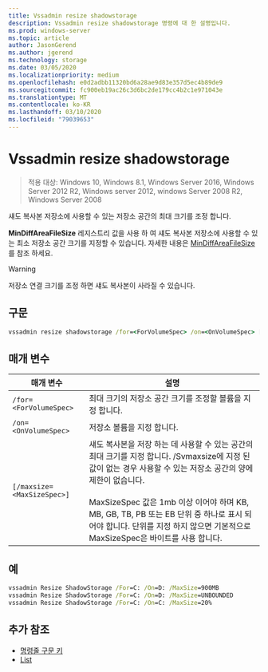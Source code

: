 ```yaml
---
title: Vssadmin resize shadowstorage
description: Vssadmin resize shadowstorage 명령에 대 한 설명입니다.
ms.prod: windows-server
ms.topic: article
author: JasonGerend
ms.author: jgerend
ms.technology: storage
ms.date: 03/05/2020
ms.localizationpriority: medium
ms.openlocfilehash: e0d2adbb11320bd6a28ae9d83e357d5ec4b89de9
ms.sourcegitcommit: fc900eb19ac26c3d6bc2de179cc4b2c1e971043e
ms.translationtype: MT
ms.contentlocale: ko-KR
ms.lasthandoff: 03/10/2020
ms.locfileid: "79039653"
---
```

# <a name="vssadmin-resize-shadowstorage"></a>Vssadmin resize shadowstorage

>적용 대상: Windows 10, Windows 8.1, Windows Server 2016, Windows Server 2012 R2, Windows server 2012, windows Server 2008 R2, Windows Server 2008

섀도 복사본 저장소에 사용할 수 있는 저장소 공간의 최대 크기를 조정 합니다.

**MinDiffAreaFileSize** 레지스트리 값을 사용 하 여 섀도 복사본 저장소에 사용할 수 있는 최소 저장소 공간 크기를 지정할 수 있습니다. 자세한 내용은 [MinDiffAreaFileSize](https://docs.microsoft.com/windows/win32/backup/registry-keys-for-backup-and-restore#mindiffareafilesize)를 참조 하세요.

> [!WARNING]
> 저장소 연결 크기를 조정 하면 섀도 복사본이 사라질 수 있습니다.

## <a name="syntax"></a>구문

```cmd
vssadmin resize shadowstorage /for=<ForVolumeSpec> /on=<OnVolumeSpec> [/maxsize=<MaxSizeSpec>]
```

## <a name="parameters"></a>매개 변수

|매개 변수|설명|
|---|---|
`/for=<ForVolumeSpec>`  | 최대 크기의 저장소 공간 크기를 조정할 볼륨을 지정 합니다.
`/on=<OnVolumeSpec>` | 저장소 볼륨을 지정 합니다.
`[/maxsize=<MaxSizeSpec>]` |  섀도 복사본을 저장 하는 데 사용할 수 있는 공간의 최대 크기를 지정 합니다. /Svmaxsize에 지정 된 값이 없는 경우 사용할 수 있는 저장소 공간의 양에 제한이 없습니다.  <br> <br> MaxSizeSpec 값은 1mb 이상 이어야 하며 KB, MB, GB, TB, PB 또는 EB 단위 중 하나로 표시 되어야 합니다. 단위를 지정 하지 않으면 기본적으로 MaxSizeSpec은 바이트를 사용 합니다.

## <a name="examples"></a>예

```cmd
vssadmin Resize ShadowStorage /For=C: /On=D: /MaxSize=900MB
vssadmin Resize ShadowStorage /For=C: /On=D: /MaxSize=UNBOUNDED
vssadmin Resize ShadowStorage /For=C: /On=C: /MaxSize=20%
```

## <a name="additional-references"></a>추가 참조

* [명령줄 구문 키](https://docs.microsoft.com/windows-server/administration/windows-commands/command-line-syntax-key)
* [List](vssadmin.md)

